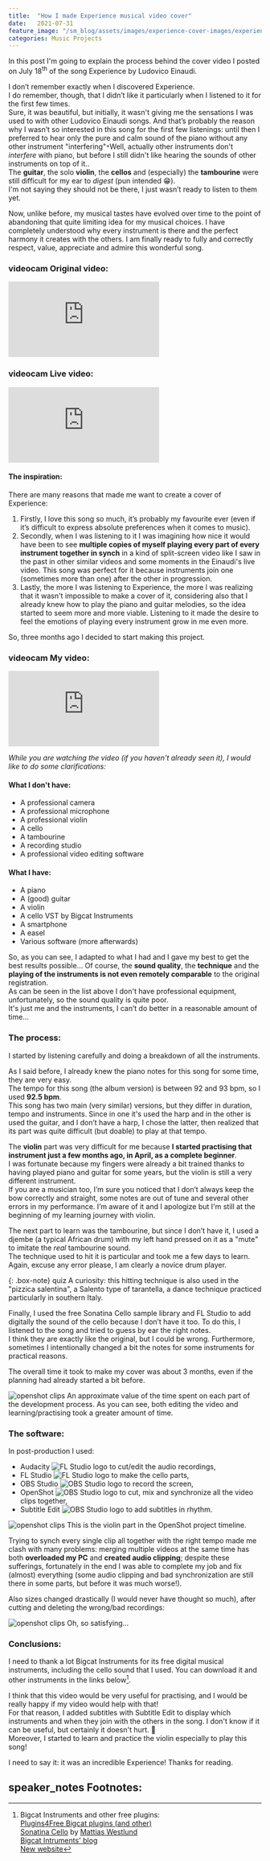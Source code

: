 ```yaml
---
title:  "How I made Experience musical video cover"
date:   2021-07-31
feature_image: "/sm_blog/assets/images/experience-cover-images/experience-youtube-thumbnail.jpg"
categories: Music Projects
---
```


In this post I'm going to explain the process behind the cover video I posted on July 18<sup>th</sup> of the song Experience by Ludovico Einaudi.

I don’t remember exactly when I discovered Experience. <br>
I do remember, though, that I didn’t like it particularly when I listened to it for the first few times. <br>
Sure, it was beautiful, but initially, it wasn't giving me the sensations I was used to with other Ludovico Einaudi songs. And that’s probably the reason why I wasn’t so interested in this song for the first few listenings: until then I preferred to hear only the pure and calm sound of the piano without any other instrument "interfering"<span class="tooltip">`*`<span class="tooltiptext">Well, actually other instruments don't *interfere* with piano, but before I still didn't like hearing the sounds of other instruments on top of it.</span></span>. <br>
The **guitar**, the solo **violin**, the **cellos** and (especially) the **tambourine** were still difficult for my ear to *digest* (pun intended 😁). <br>
I'm not saying they should not be there, I just wasn’t ready to listen to them yet. <br>

Now, unlike before, my musical tastes have evolved over time to the point of abandoning that quite limiting idea for my musical choices.
I have completely understood why every instrument is there and the perfect harmony it creates with the others. I am finally ready to fully and correctly respect, value, appreciate and admire this wonderful song.

### <span class="material-icons">videocam</span> Original video:
<div class="videowrapper"><iframe src="https://www.youtube.com/embed/2MHsDNV9lgY" title="YouTube video player" frameborder="0" allow="accelerometer; autoplay; clipboard-write; encrypted-media; gyroscope; picture-in-picture" allowfullscreen></iframe></div>

### <span class="material-icons">videocam</span> Live video:
<div class="videowrapper"><iframe src="https://www.youtube.com/embed/hN_q-_nGv4U" title="YouTube video player" frameborder="0" allow="accelerometer; autoplay; clipboard-write; encrypted-media; gyroscope; picture-in-picture" allowfullscreen></iframe></div>

#### The inspiration:

There are many reasons that made me want to create a cover of Experience:
1.	Firstly, I love this song so much, it’s probably my favourite ever (even if it’s difficult to express absolute preferences when it comes to music).
2.	Secondly, when I was listening to it I was imagining how nice it would have been to see **multiple copies of myself playing every part of every instrument together in synch** in a kind of split-screen video like I saw in the past in other similar videos and some moments in the Einaudi's live video. This song was perfect for it because instruments join one (sometimes more than one) after the other in progression.
3.	Lastly, the more I was listening to Experience, the more I was realizing that it wasn't impossible to make a cover of it, considering also that I already knew how to play the piano and guitar melodies, so the idea started to seem more and more viable.
Listening to it made the desire to feel the emotions of playing every instrument grow in me even more.

So, three months ago I decided to start making this project.

### <span class="material-icons">videocam</span> My video:
<div class="videowrapper"><iframe src="https://www.youtube.com/embed/o_0z_PiUxOA" title="YouTube video player" frameborder="0" allow="accelerometer; autoplay; clipboard-write; encrypted-media; gyroscope; picture-in-picture" allowfullscreen></iframe></div>

*While you are watching the video (if you haven't already seen it), I would like to do some clarifications:*

#### What I don't have:
- A professional camera
- A professional microphone
- A professional violin
- A cello
- A tambourine
- A recording studio
- A professional video editing software

#### What I have:
- A piano
- A (good) guitar
- A violin
- A cello VST by Bigcat Instruments
- A smartphone
- A easel
- Various software (more afterwards)

So, as you can see, I adapted to what I had and I gave my best to get the best results possible… Of course, the **sound quality**, the **technique** and the **playing of the instruments is not even remotely comparable** to the original registration. <br>
As can be seen in the list above I don't have professional equipment, unfortunately, so the sound quality is quite poor. <br>
It's just me and the instruments, I can’t do better in a reasonable amount of time…

### The process:
I started by listening carefully and doing a breakdown of all the instruments. <br>

As I said before, I already knew the piano notes for this song for some time, they are very easy. <br>
The tempo for this song (the album version) is between 92 and 93 bpm, so I used <b class="highlight-box">92.5 bpm</b>. <br>
This song has two main (very similar) versions, but they differ in duration, tempo and instruments. Since in one it's used the harp and in the other is used the guitar, and I don’t have a harp, I chose the latter, then realized that its part was quite difficult (but doable) to play at that tempo.

The **violin** part was very difficult for me because **I started practising that instrument just a few months ago, in April, as a complete beginner**. <br>
I was fortunate because my fingers were already a bit trained thanks to having played piano and guitar for some years, but the violin is still a very different instrument. <br>
If you are a musician too, I’m sure you noticed that I don’t always keep the bow correctly and straight, some notes are out of tune and several other errors in my performance. I’m aware of it and I apologize but I'm still at the beginning of my learning journey with violin.

The next part to learn was the tambourine, but since I don’t have it, I used a djembe (a typical African drum) with my left hand pressed on it as a "mute" to imitate the *real* tambourine sound. <br>
The technique used to hit it is particular and took me a few days to learn. Again, excuse any error please, I am clearly a novice drum player.

{: .box-note}
<span class="material-icons-outlined">quiz</span> A curiosity: this hitting technique is also used in the "pizzica salentina", a Salento type of tarantella, a dance technique practiced particularly in southern Italy.

Finally, I used the free Sonatina Cello sample library and FL Studio to add digitally the sound of the cello because I don’t have it too. To do this, I listened to the song and tried to guess by ear the right notes. <br>
I think they are exactly like the original, but I could be wrong. Furthermore, sometimes I intentionally changed a bit the notes for some instruments for practical reasons.

The overall time it took to make my cover was about 3 months, even if the planning had already started a bit before.

![openshot clips](/sm_blog/assets/images/experience-cover-images/time-taken.png)
<span class="caption">An approximate value of the time spent on each part of the development process. As you can see, both editing the video and learning/practising took a greater amount of time.</span>

### The software:

In post-production I used:
- Audacity <img class="small-img" src="/sm_blog/assets/images/experience-cover-images/audacity-logo.png" alt="FL Studio logo" /> to cut/edit the audio recordings,
- FL Studio <img class="small-img" src="/sm_blog/assets/images/experience-cover-images/fl-studio-logo.png" alt="FL Studio logo" /> to make the cello parts,
- OBS Studio <img class="small-img" src="/sm_blog/assets/images/experience-cover-images/obs-studio-logo.png" alt="OBS Studio logo" /> to record the screen,
- OpenShot <img class="small-img" src="/sm_blog/assets/images/experience-cover-images/openshot-logo.png" alt="OBS Studio logo" /> to cut, mix and synchronize all the video clips together,
- Subtitle Edit <img class="small-img" src="/sm_blog/assets/images/experience-cover-images/subtitle-edit-logo.png" alt="OBS Studio logo" /> to add subtitles in rhythm.

![openshot clips](/sm_blog/assets/images/experience-cover-images/openshot-clips.jpg)
<span class="caption">This is the violin part in the OpenShot project timeline.</span>

Trying to synch every single clip all together with the right tempo made me clash with many problems: merging multiple videos at the same time has both **overloaded my PC** and **created audio clipping**; despite these sufferings, fortunately in the end I was able to complete my job and fix (almost) everything (some audio clipping and bad synchronization are still there in some parts, but before it was much worse!).

Also sizes changed drastically (I would never have thought so much), after cutting and deleting the wrong/bad recordings:

![openshot clips](/sm_blog/assets/images/experience-cover-images/experience-size.jpg)
<span class="caption">Oh, so satisfying...</span>

### Conclusions:

I need to thank a lot Bigcat Instruments for its free digital musical instruments, including the cello sound that I used. You can download it and other instruments in the links below[^1].

I think that this video would be very useful for practising, and I would be really happy if my video would help with that! <br>
For that reason, I added subtitles <span class="iconify" data-icon="ic:baseline-subtitles"></span> with Subtitle Edit to display which instruments and when they join with the others in the song. I don't know if it can be useful, but certainly it doesn't hurt. 🙂 <br>
Moreover, I started to learn and practice the violin especially to play this song!

I need to say it: it was an incredible Experience! Thanks for reading.

## <span class="material-icons">speaker_notes</span> Footnotes:

[^1]: Bigcat Instruments and other free plugins: <br> [Plugins4Free Bigcat plugins (and other)](https://plugins4free.com/dev/514/) <br> [Sonatina Cello](https://plugins4free.com/plugin/2299/) by [Mattias Westlund](https://mattiaswestlund.net/) <br> [Bigcat Intruments' blog](http://bigcatinstruments.blogspot.com/) <br> [New website](https://freedigitalinstruments.wordpress.com/)
